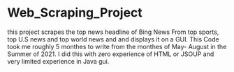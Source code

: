 # Web_Scraping_Project
this project scrapes the top news headline of Bing News From top sports, top U.S news and top world news and and displays it on a GUI. 
This Code took me roughly 5 monthes to write from the monthes of May- August in the Summer of 2021. I did this with zero experience of HTML or JSOUP
and very limited experience in Java gui. 
